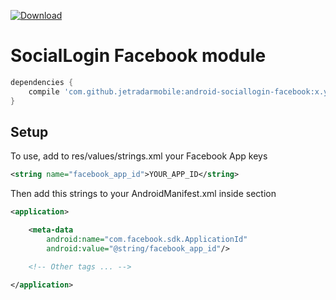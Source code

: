 [ ![Download](https://api.bintray.com/packages/jetradar/maven/android-sociallogin-facebook/images/download.svg) ](https://bintray.com/jetradar/maven/android-sociallogin-facebook/_latestVersion)

# SocialLogin Facebook module

```Groovy
dependencies {
    compile 'com.github.jetradarmobile:android-sociallogin-facebook:x.y.z'
}
```

## Setup

To use, add to res/values/strings.xml your Facebook App keys

```xml
<string name="facebook_app_id">YOUR_APP_ID</string>
```

Then add this strings to your AndroidManifest.xml inside <application> section

```xml
<application>

    <meta-data
        android:name="com.facebook.sdk.ApplicationId"
        android:value="@string/facebook_app_id"/>

    <!-- Other tags ... -->

</application>
```